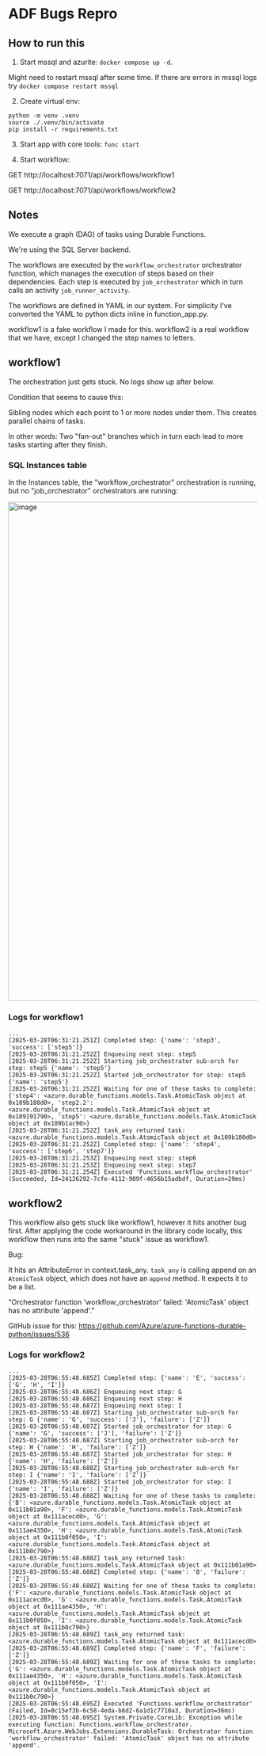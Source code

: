 # ADF Bugs Repro

## How to run this

1. Start mssql and azurite: `docker compose up -d`. 

Might need to restart mssql after some time. If there are errors in mssql logs try `docker compose restart mssql`

2. Create virtual env:
```
python -m venv .venv
source ./.venv/bin/activate
pip install -r requirements.txt
```

3. Start app with core tools: `func start`

4. Start workflow:

GET http://localhost:7071/api/workflows/workflow1

GET http://localhost:7071/api/workflows/workflow2


## Notes

We execute a graph (DAG) of tasks using Durable Functions.

We're using the SQL Server backend.

The workflows are executed by the `workflow_orchestrator` orchestrator function, which manages the execution of steps based on their dependencies. Each step is executed by `job_orchestrator` which in turn calls an activity `job_runner_activity`.

The workflows are defined in YAML in our system. For simplicity I've converted the YAML to python dicts inline in function_app.py.

workflow1 is a fake workflow I made for this.
workflow2 is a real workflow that we have, except I changed the step names to letters.


## workflow1

The orchestration just gets stuck. No logs show up after below.

Condition that seems to cause this:

Sibling nodes which each point to 1 or more nodes under them. This creates parallel chains of tasks.

In other words: Two "fan-out" branches which in turn each lead to more tasks starting after they finish.

### SQL Instances table
In the Instances table, the "workflow_orchestrator" orchestration is running, but no "job_orchestrator" orchestrators are running:

<img width="1008" alt="image" src="https://github.com/user-attachments/assets/32cd3559-4f70-4044-b311-b9bea57d2a09" />


### Logs for workflow1

```
...
[2025-03-28T06:31:21.251Z] Completed step: {'name': 'step3', 'success': ['step5']}
[2025-03-28T06:31:21.252Z] Enqueuing next step: step5
[2025-03-28T06:31:21.252Z] Starting job_orchestrator sub-orch for step: step5 {'name': 'step5'}
[2025-03-28T06:31:21.252Z] Started job_orchestrator for step: step5 {'name': 'step5'}
[2025-03-28T06:31:21.252Z] Waiting for one of these tasks to complete: {'step4': <azure.durable_functions.models.Task.AtomicTask object at 0x109b180d0>, 'step2.2': <azure.durable_functions.models.Task.AtomicTask object at 0x109191790>, 'step5': <azure.durable_functions.models.Task.AtomicTask object at 0x109b1ac90>}
[2025-03-28T06:31:21.252Z] task_any returned task: <azure.durable_functions.models.Task.AtomicTask object at 0x109b180d0>
[2025-03-28T06:31:21.252Z] Completed step: {'name': 'step4', 'success': ['step6', 'step7']}
[2025-03-28T06:31:21.253Z] Enqueuing next step: step6
[2025-03-28T06:31:21.253Z] Enqueuing next step: step7
[2025-03-28T06:31:21.254Z] Executed 'Functions.workflow_orchestrator' (Succeeded, Id=24126292-7cfe-4112-909f-4656b15adbdf, Duration=29ms)
```


## workflow2

This workflow also gets stuck like workflow1, however it hits another bug first. After applying the code workaround in the library code locally, this workflow then runs into the same "stuck" issue as workflow1.

Bug:

It hits an AttributeError in context.task_any. `task_any` is calling append on an `AtomicTask` object, which does not have an `append` method. It expects it to be a list.

"Orchestrator function 'workflow_orchestrator' failed: 'AtomicTask' object has no attribute 'append'."

GitHub issue for this: https://github.com/Azure/azure-functions-durable-python/issues/536


### Logs for workflow2

```
...
[2025-03-28T06:55:48.685Z] Completed step: {'name': 'E', 'success': ['G', 'H', 'I']}
[2025-03-28T06:55:48.686Z] Enqueuing next step: G
[2025-03-28T06:55:48.686Z] Enqueuing next step: H
[2025-03-28T06:55:48.687Z] Enqueuing next step: I
[2025-03-28T06:55:48.687Z] Starting job_orchestrator sub-orch for step: G {'name': 'G', 'success': ['J'], 'failure': ['Z']}
[2025-03-28T06:55:48.687Z] Started job_orchestrator for step: G {'name': 'G', 'success': ['J'], 'failure': ['Z']}
[2025-03-28T06:55:48.687Z] Starting job_orchestrator sub-orch for step: H {'name': 'H', 'failure': ['Z']}
[2025-03-28T06:55:48.687Z] Started job_orchestrator for step: H {'name': 'H', 'failure': ['Z']}
[2025-03-28T06:55:48.688Z] Starting job_orchestrator sub-orch for step: I {'name': 'I', 'failure': ['Z']}
[2025-03-28T06:55:48.688Z] Started job_orchestrator for step: I {'name': 'I', 'failure': ['Z']}
[2025-03-28T06:55:48.688Z] Waiting for one of these tasks to complete: {'B': <azure.durable_functions.models.Task.AtomicTask object at 0x111b01a90>, 'F': <azure.durable_functions.models.Task.AtomicTask object at 0x111acecd0>, 'G': <azure.durable_functions.models.Task.AtomicTask object at 0x111ae4350>, 'H': <azure.durable_functions.models.Task.AtomicTask object at 0x111b0f050>, 'I': <azure.durable_functions.models.Task.AtomicTask object at 0x111b0c790>}
[2025-03-28T06:55:48.688Z] task_any returned task: <azure.durable_functions.models.Task.AtomicTask object at 0x111b01a90>
[2025-03-28T06:55:48.688Z] Completed step: {'name': 'B', 'failure': ['Z']}
[2025-03-28T06:55:48.688Z] Waiting for one of these tasks to complete: {'F': <azure.durable_functions.models.Task.AtomicTask object at 0x111acecd0>, 'G': <azure.durable_functions.models.Task.AtomicTask object at 0x111ae4350>, 'H': <azure.durable_functions.models.Task.AtomicTask object at 0x111b0f050>, 'I': <azure.durable_functions.models.Task.AtomicTask object at 0x111b0c790>}
[2025-03-28T06:55:48.689Z] task_any returned task: <azure.durable_functions.models.Task.AtomicTask object at 0x111acecd0>
[2025-03-28T06:55:48.689Z] Completed step: {'name': 'F', 'failure': ['Z']}
[2025-03-28T06:55:48.689Z] Waiting for one of these tasks to complete: {'G': <azure.durable_functions.models.Task.AtomicTask object at 0x111ae4350>, 'H': <azure.durable_functions.models.Task.AtomicTask object at 0x111b0f050>, 'I': <azure.durable_functions.models.Task.AtomicTask object at 0x111b0c790>}
[2025-03-28T06:55:48.695Z] Executed 'Functions.workflow_orchestrator' (Failed, Id=0c15ef3b-6c58-4eda-b8d2-6a1d1c7710a3, Duration=36ms)
[2025-03-28T06:55:48.695Z] System.Private.CoreLib: Exception while executing function: Functions.workflow_orchestrator. Microsoft.Azure.WebJobs.Extensions.DurableTask: Orchestrator function 'workflow_orchestrator' failed: 'AtomicTask' object has no attribute 'append'.
```
